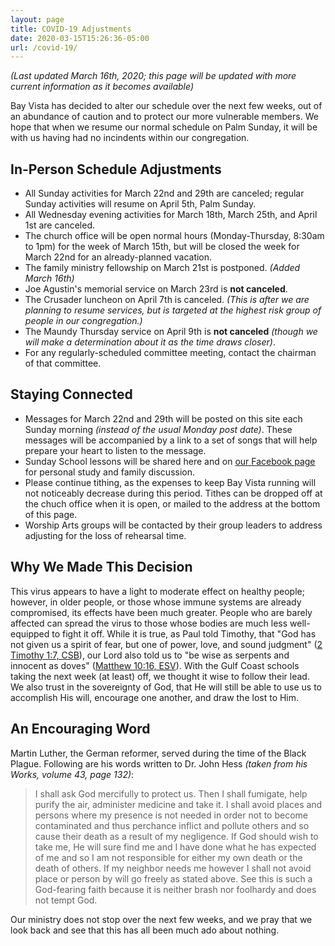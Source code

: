 ```yaml
---
layout: page
title: COVID-19 Adjustments
date: 2020-03-15T15:26:36-05:00
url: /covid-19/
---
```

_(Last updated March 16th, 2020; this page will be updated with more current information as it becomes available)_

Bay Vista has decided to alter our schedule over the next few weeks, out of an abundance of caution and to protect our more vulnerable members. We hope that when we resume our normal schedule on Palm Sunday, it will be with us having had no incindents within our congregation.

## In-Person Schedule Adjustments

- All Sunday activities for March 22nd and 29th are canceled; regular Sunday activities will resume on April 5th, Palm Sunday.
- All Wednesday evening activities for March 18th, March 25th, and April 1st are canceled.
- The church office will be open normal hours (Monday-Thursday, 8:30am to 1pm) for the week of March 15th, but will be closed the week for March 22nd for an already-planned vacation.
- The family ministry fellowship on March 21st is postponed. _(Added March 16th)_
- Joe Agustin's memorial service on March 23rd is **not canceled**.
- The Crusader luncheon on April 7th is canceled. _(This is after we are planning to resume services, but is targeted at the highest risk group of people in our congregation.)_
- The Maundy Thursday service on April 9th is **not canceled** _(though we will make a determination about it as the time draws closer)_.
- For any regularly-scheduled committee meeting, contact the chairman of that committee.

## Staying Connected

- Messages for March 22nd and 29th will be posted on this site each Sunday morning _(instead of the usual Monday post date)_. These messages will be accompanied by a link to a set of songs that will help prepare your heart to listen to the message.
- Sunday School lessons will be shared here and on [our Facebook page](https://www.facebook.com/groups/68059906209/) for personal study and family discussion.
- Please continue tithing, as the expenses to keep Bay Vista running will not noticeably decrease during this period. Tithes can be dropped off at the chuch office when it is open, or mailed to the address at the bottom of this page.
- Worship Arts groups will be contacted by their group leaders to address adjusting for the loss of rehearsal time.

## Why We Made This Decision

This virus appears to have a light to moderate effect on healthy people; however, in older people, or those whose immune systems are already compromised, its effects have been much greater. People who are barely affected can spread the virus to those whose bodies are much less well-equipped to fight it off. While it is true, as Paul told Timothy, that "God has not given us a spirit of fear, but one of power, love, and sound judgment" ([2 Timothy 1:7, CSB][2ti1-7]), our Lord also told us to "be wise as serpents and innocent as doves" ([Matthew 10:16, ESV][ma10-16]). With the Gulf Coast schools taking the next week (at least) off, we thought it wise to follow their lead. We also trust in the sovereignty of God, that He will still be able to use us to accomplish His will, encourage one another, and draw the lost to Him.

## An Encouraging Word

Martin Luther, the German reformer, served during the time of the Black Plague. Following are his words written to Dr. John Hess _(taken from his Works, volume 43, page 132)_:

> I shall ask God mercifully to protect us. Then I shall fumigate, help purify the air, administer medicine and take it. I shall avoid places and persons where my presence is not needed in order not to become contaminated and thus perchance inflict and pollute others and so cause their death as a result of my negligence. If God should wish to take me, He will sure find me and I have done what he has expected of me and so I am not responsible for either my own death or the death of others. If my neighbor needs me however I shall not avoid place or person by will go freely as stated above. See this is such a God-fearing faith because it is neither brash nor foolhardy and does not tempt God.

Our ministry does not stop over the next few weeks, and we pray that we look back and see that this has all been much ado about nothing.


[2ti1-7]: https://www.biblegateway.com/passage/?search=2+Timothy+1%3A7&version=CSB
[ma10-16]: https://www.biblegateway.com/passage/?search=Matthew+10%3A16&version=ESV
